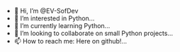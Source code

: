 - 👋 Hi, I’m @EV-SofDev
- 👀 I’m interested in Python...
- 🌱 I’m currently learning Python...
- 💞️ I’m looking to collaborate on small Python projects...
- 📫 How to reach me: Here on github!...

<!---
EV-SofDev/EV-SofDev is a ✨ special ✨ repository because its `README.md` (this file) appears on your GitHub profile.
You can click the Preview link to take a look at your changes.
--->
